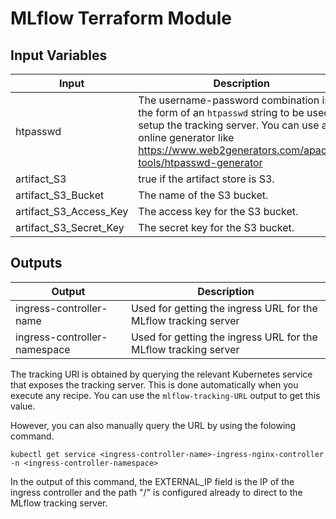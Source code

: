 # MLflow Terraform Module 

## Input Variables

Input | Description
--- | ---
htpasswd | The username-password combination in the form of an `htpasswd` string to be used to setup the tracking server. You can use any online generator like https://www.web2generators.com/apache-tools/htpasswd-generator 
artifact_S3 | true if the artifact store is S3.
artifact_S3_Bucket | The name of the S3 bucket.
artifact_S3_Access_Key | The access key for the S3 bucket.
artifact_S3_Secret_Key | The secret key for the S3 bucket.

## Outputs

Output | Description
--- | ---
ingress-controller-name | Used for getting the ingress URL for the MLflow tracking server|
ingress-controller-namespace | Used for getting the ingress URL for the MLflow tracking server|

The tracking URI is obtained by querying the relevant Kubernetes service that exposes the tracking server. This is done automatically when you execute any recipe. You can use the `mlflow-tracking-URL` output to get this value.

However, you can also manually query the URL by using the folowing command.

```
kubectl get service <ingress-controller-name>-ingress-nginx-controller -n <ingress-controller-namespace>
```

In the output of this command, the EXTERNAL_IP field is the IP of the ingress controller and the path "/" is configured already to direct to the MLflow tracking server.
